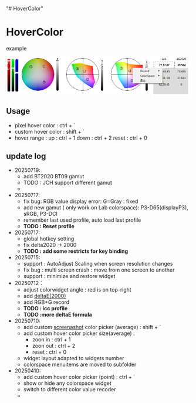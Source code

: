 "# HoverColor" 

# HoverColor

example

![20250427011134](README/20250727011134.png)

## Usage

* pixel hover color : ctrl + `
* custom hover color : shift + `
* hover range : 
    up : ctrl + 1
    down : ctrl + 2
    reset : ctrl + 0

## update log
- 20250719:
  - add BT2020 BT09 gamut
  - TODO : JCH support different gamut
  - 
- 20250717:
  - fix bug: RGB value display error: G=Gray : fixed
  - add new gamut ( only work on Lab colorspace): P3-D65(displayP3), sRGB, P3-DCI
  - remember last used profile, auto load last profile
  - **TODO : Reset profile**
- 20250717:
  - global hotkey setting
  - fix delta2020 -> 2000
  - **TODO : add some restricts for key binding**
- 20250715:
  - support : AutoAdjust Scaling when screen resolution changes
  - fix bug : multi screen crash : move from one screen to another
  - support : minimize and restore widget
- 20250712：
  - adjust colorwidget angle : red is on top-right
  - add [deltaE(2000)](https://github.com/lovro-i/CIEDE2000/blob/master/ciede2000.py)
  - add RGB+G record
  - **TODO : icc profile**
  - **TODO :more deltaE formula**
- 20250710:
    - add custom [screenashot](https://github.com/SeptemberHX/screenshot) color picker (average) : shift + `
    - add custom hover color picker size(average) : 
      - zoon in : ctrl + 1
      - zoon out : ctrl + 2
      - reset : ctrl + 0
    - widget layout adapted to widgets number
    - colorspace menuitems are moved to subfolder
- 20250410:
    - add custom hover color picker (point) : ctrl + `
    - show or hide any colorspace widget
    - switch to different color value recoder
    - 
